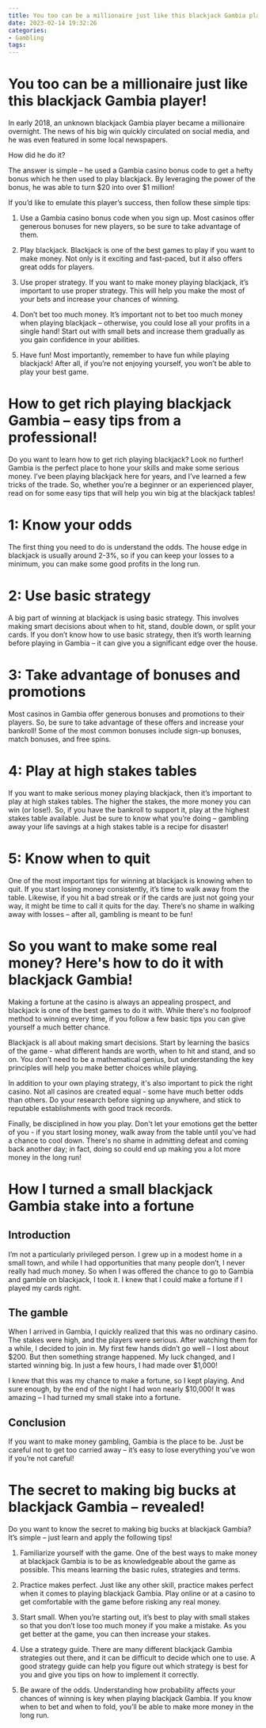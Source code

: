 ```yaml
---
title: You too can be a millionaire just like this blackjack Gambia player!
date: 2023-02-14 19:32:26
categories:
- Gambling
tags:
---
```



#  You too can be a millionaire just like this blackjack Gambia player!

In early 2018, an unknown blackjack Gambia player became a millionaire overnight. The news of his big win quickly circulated on social media, and he was even featured in some local newspapers.

How did he do it?

The answer is simple – he used a Gambia casino bonus code to get a hefty bonus which he then used to play blackjack. By leveraging the power of the bonus, he was able to turn $20 into over $1 million!

If you’d like to emulate this player’s success, then follow these simple tips:

1. Use a Gambia casino bonus code when you sign up. Most casinos offer generous bonuses for new players, so be sure to take advantage of them.

2. Play blackjack. Blackjack is one of the best games to play if you want to make money. Not only is it exciting and fast-paced, but it also offers great odds for players.

3. Use proper strategy. If you want to make money playing blackjack, it’s important to use proper strategy. This will help you make the most of your bets and increase your chances of winning.

4. Don’t bet too much money. It’s important not to bet too much money when playing blackjack – otherwise, you could lose all your profits in a single hand! Start out with small bets and increase them gradually as you gain confidence in your abilities.

5. Have fun! Most importantly, remember to have fun while playing blackjack! After all, if you’re not enjoying yourself, you won’t be able to play your best game.

#  How to get rich playing blackjack Gambia – easy tips from a professional!

Do you want to learn how to get rich playing blackjack? Look no further! Gambia is the perfect place to hone your skills and make some serious money. I’ve been playing blackjack here for years, and I’ve learned a few tricks of the trade. So, whether you’re a beginner or an experienced player, read on for some easy tips that will help you win big at the blackjack tables!

# 1: Know your odds

The first thing you need to do is understand the odds. The house edge in blackjack is usually around 2-3%, so if you can keep your losses to a minimum, you can make some good profits in the long run.

# 2: Use basic strategy

A big part of winning at blackjack is using basic strategy. This involves making smart decisions about when to hit, stand, double down, or split your cards. If you don’t know how to use basic strategy, then it’s worth learning before playing in Gambia – it can give you a significant edge over the house.

# 3: Take advantage of bonuses and promotions

Most casinos in Gambia offer generous bonuses and promotions to their players. So, be sure to take advantage of these offers and increase your bankroll! Some of the most common bonuses include sign-up bonuses, match bonuses, and free spins.

# 4: Play at high stakes tables

If you want to make serious money playing blackjack, then it’s important to play at high stakes tables. The higher the stakes, the more money you can win (or lose!). So, if you have the bankroll to support it, play at the highest stakes table available. Just be sure to know what you’re doing – gambling away your life savings at a high stakes table is a recipe for disaster!

# 5: Know when to quit

One of the most important tips for winning at blackjack is knowing when to quit. If you start losing money consistently, it’s time to walk away from the table. Likewise, if you hit a bad streak or if the cards are just not going your way, it might be time to call it quits for the day. There’s no shame in walking away with losses – after all, gambling is meant to be fun!

#  So you want to make some real money? Here's how to do it with blackjack Gambia!

Making a fortune at the casino is always an appealing prospect, and blackjack is one of the best games to do it with. While there's no foolproof method to winning every time, if you follow a few basic tips you can give yourself a much better chance.

Blackjack is all about making smart decisions. Start by learning the basics of the game - what different hands are worth, when to hit and stand, and so on. You don't need to be a mathematical genius, but understanding the key principles will help you make better choices while playing.

In addition to your own playing strategy, it's also important to pick the right casino. Not all casinos are created equal - some have much better odds than others. Do your research before signing up anywhere, and stick to reputable establishments with good track records.

Finally, be disciplined in how you play. Don't let your emotions get the better of you - if you start losing money, walk away from the table until you've had a chance to cool down. There's no shame in admitting defeat and coming back another day; in fact, doing so could end up making you a lot more money in the long run!

#  How I turned a small blackjack Gambia stake into a fortune

 ## Introduction

I’m not a particularly privileged person. I grew up in a modest home in a small town, and while I had opportunities that many people don’t, I never really had much money. So when I was offered the chance to go to Gambia and gamble on blackjack, I took it. I knew that I could make a fortune if I played my cards right.

## The gamble

When I arrived in Gambia, I quickly realized that this was no ordinary casino. The stakes were high, and the players were serious. After watching them for a while, I decided to join in. My first few hands didn’t go well – I lost about $200. But then something strange happened. My luck changed, and I started winning big. In just a few hours, I had made over $1,000!

I knew that this was my chance to make a fortune, so I kept playing. And sure enough, by the end of the night I had won nearly $10,000! It was amazing – I had turned my small stake into a fortune.

## Conclusion

If you want to make money gambling, Gambia is the place to be. Just be careful not to get too carried away – it’s easy to lose everything you’ve won if you’re not careful!

#  The secret to making big bucks at blackjack Gambia – revealed!

Do you want to know the secret to making big bucks at blackjack Gambia? It’s simple – just learn and apply the following tips!

1. Familiarize yourself with the game. One of the best ways to make money at blackjack Gambia is to be as knowledgeable about the game as possible. This means learning the basic rules, strategies and terms.

2. Practice makes perfect. Just like any other skill, practice makes perfect when it comes to playing blackjack Gambia. Play online or at a casino to get comfortable with the game before risking any real money.

3. Start small. When you’re starting out, it’s best to play with small stakes so that you don’t lose too much money if you make a mistake. As you get better at the game, you can then increase your stakes.

4. Use a strategy guide. There are many different blackjack Gambia strategies out there, and it can be difficult to decide which one to use. A good strategy guide can help you figure out which strategy is best for you and give you tips on how to implement it correctly.

5. Be aware of the odds. Understanding how probability affects your chances of winning is key when playing blackjack Gambia. If you know when to bet and when to fold, you’ll be able to make more money in the long run.